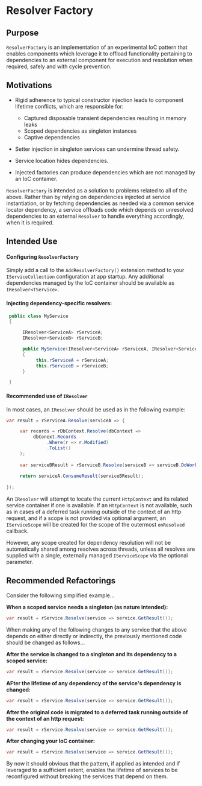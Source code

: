 # Resolver Factory

## Purpose

`ResolverFactory` is an implementation of an experimental IoC pattern that enables components which leverage it to offload functionality pertaining to dependencies to an external component for execution and resolution when required, safely and with cycle prevention.

## Motivations

* Rigid adherence to typical constructor injection leads to component lifetime conflicts, which are responsible for:

  * Captured disposable transient dependencies resulting in memory leaks
  * Scoped dependencies as singleton instances
  * Captive dependencies

* Setter injection in singleton services can undermine thread safety.  
* Service location hides dependencies.
* Injected factories can produce dependencies which are not managed by an IoC container.

`ResolverFactory` is intended as a solution to problems related to all of the above.  Rather than by relying on dependencies injected at service instantiation, or by fetching dependencies as needed via a common service locator dependency, a service offloads code which depends on unresolved dependencies to an external `Resolver` to handle everything accordingly, when it is required.  

## Intended Use

#### Configuring `ResolverFactory`

Simply add a call to the `AddResolverFactory()` extension method to your `IServiceCollection` configuration at app startup.  Any additional dependencies managed by the IoC container should be available as `IResolver<TService>`.

#### Injecting dependency-specific resolvers:
```c#
 public class MyService
 {

      IResolver<ServiceA> rServiceA;
      IResolver<ServiceB> rServiceB;

      public MyService(IResolver<ServiceA> rServiceA, IResolver<ServiceB> rServiceB)
      {
           this.rServiceA = rServiceA;
           this.rServiceB = rServiceB;
      }

 }
```

#### Recommended use of `IResolver`

In most cases, an `IResolver` should be used as in the following example:

```c#
var result = rServiceA.Resolve(serviceA => {

     var records = rDbContext.Resolve(dbContext =>
          dbConext.Records
               .Where(r => r.Modified)
               .ToList()
     );
  
     var serviceBResult = rServiceB.Resolve(serviceB => serviceB.DoWork(records));
  
     return serviceA.ConsumeResult(serviceBResult);
  
});
```
An `IResolver` will attempt to locate the current `HttpContext` and its related service container if one is available.  If an `HttpContext` is not available, such as in cases of a deferred task running outside of the context of an http request, and if a scope is not provided via optional argument, an `IServiceScope` will be created for the scope of the outermost `onResolved` callback.  

However, any scope created for dependency resolution will not be automatically shared among resolves across threads, unless all resolves are supplied with a single, externally managed `IServiceScope` via the optional parameter.  

## Recommended Refactorings

Consider the following simplified example...

**When a scoped service needs a singleton (as nature intended):**
```c#
var result = rService.Resolve(service => service.GetResult());
```

When making any of the following changes to any service that the above depends on either directly or indirectly, the previously mentioned code should be changed as follows...

**After the service is changed to a singleton and its dependency to a scoped service:**
```c#
var result = rService.Resolve(service => service.GetResult());
```
**AFter the lifetime of any dependency of the service's dependency is changed:**
```c#
var result = rService.Resolve(service => service.GetResult());
```
**After the original code is migrated to a deferred task running outside of the context of an http request:**
```c#
var result = rService.Resolve(service => service.GetResult());
```
**After changing your IoC container:**
```c#
var result = rService.Resolve(service => service.GetResult());
```
By now it should obvious that the pattern, if applied as intended and if leveraged to a sufficient extent, enables the lifetime of services to be reconfigured without breaking the services that depend on them.  